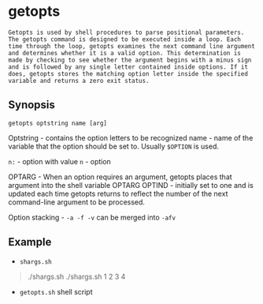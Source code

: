 # getopts

    Getopts is used by shell procedures to parse positional parameters.
    The getopts command is designed to be executed inside a loop. Each time through the loop, getopts examines the next command line argument and determines whether it is a valid option. This determination is made by checking to see whether the argument begins with a minus sign and is followed by any single letter contained inside options. If it does, getopts stores the matching option letter inside the specified variable and returns a zero exit status.

## Synopsis

`getopts optstring name [arg]`

Optstring - contains the option letters to be recognized
name - name of the variable that the option should be set to. Usually `$OPTION` is used.

`n:` - option with value
`n` - option

OPTARG - When an option requires an argument, getopts places that argument into the shell variable OPTARG
OPTIND - initially set to one and is updated each time getopts returns to reflect the number of the next command-line argument to be processed.

Option stacking - `-a -f -v` can be merged into `-afv`

## Example

* `shargs.sh`

> ./shargs.sh
> ./shargs.sh 1 2 3 4

* `getopts.sh` shell script
